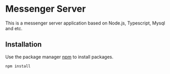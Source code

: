# Messenger Server

This is a messenger server application based on Node.js, Typescript, Mysql and etc.

## Installation

Use the package manager [npm](https://www.npmjs.com/) to install packages.

```bash
npm install
```
